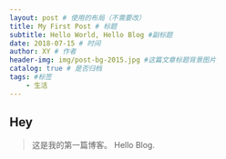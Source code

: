 ```yaml
--- 
layout: post # 使用的布局（不需要改） 
title: My First Post # 标题 
subtitle: Hello World, Hello Blog #副标题 
date: 2018-07-15 # 时间 
author: XY # 作者 
header-img: img/post-bg-2015.jpg #这篇文章标题背景图片 
catalog: true # 是否归档 
tags: #标签 
    - 生活 
--- 
```

## Hey 
>这是我的第一篇博客。 Hello Blog.